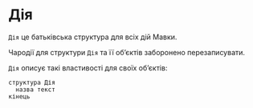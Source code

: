 # Дія

`Дія` <keyword>це</keyword> батьківська структура для всіх дій <subject>
Мавки</subject>.

Чародії для структури `Дія` та її обʼєктів заборонено перезаписувати.

`Дія` описує такі властивості для своїх обʼєктів:

```мавка
структура Дія
  назва текст
кінець
```